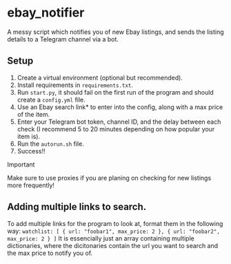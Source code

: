 # ebay_notifier
A messy script which notifies you of new Ebay listings, and sends the listing details to a Telegram channel via a bot.


## Setup
1) Create a virtual environment (optional but recommended).
2) Install requirements in `requirements.txt`.
3) Run `start.py`, it should fail on the first run of the program and should create a `config.yml` file.
4) Use an Ebay search link* to enter into the config, along with a max price of the item.
5) Enter your Telegram bot token, channel ID, and the delay between each check (I recommend 5 to 20 minutes depending on how popular your item is).
5) Run the `autorun.sh` file.
6) Success!!

> [!IMPORTANT]
> Make sure to use proxies if you are planing on checking for new listings more frequently!

## Adding multiple links to search.

To add multiple links for the program to look at, format them in the following way:
`
watchlist: [ { url: "foobar1", max_price: 2 }, { url: "foobar2", max_price: 2 } ]
`
It is essencially just an array containing multiple dictionaries, where the dicitonaries contain the url you want to search and the max price to notify you of. 
